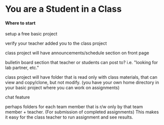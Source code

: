 # You are a Student in a Class

#### Where to start

setup a free basic project

verify your teacher added you to the class project

class project will have announcements/schedule section on front page

bulletin board section that teacher or students can post to? i.e. "looking for lab partner, etc."

class project will have folder that is read only with class materials, that can view and copy/clone, but not modify.
(you have your own home directory in your basic project where you can work on assignments)

chat feature

perhaps folders for each team member that is r/w only by that team member + teacher. (For submission of completed assignments)
This makes it easy for the class teacher to run assignment and see results.
